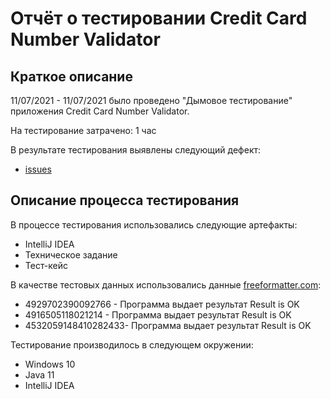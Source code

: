 # Отчёт о тестировании Credit Card Number Validator

## Краткое описание

11/07/2021 - 11/07/2021 было проведено "Дымовое тестирование" приложения Credit Card Number Validator.

На тестирование затрачено: 1 час

В результате тестирования выявлены следующий дефект:
* [issues]( https://github.com/mslancer/Cardtest/issues/1)

## Описание процесса тестирования

В процессе тестирования использовались следующие артефакты:
* IntelliJ IDEA
* Техническое задание
* Тест-кейс

В качестве тестовых данных использовались данные [freeformatter.com](https://www.freeformatter.com/credit-card-number-generator-validator.html):
* 4929702390092766 - Программа выдает результат
  Result is OK
* 4916505118021214 - Программа выдает результат
  Result is OK
* 4532059148410282433-  Программа выдает результат
  Result is OK

Тестирование производилось в следующем окружении:
* Windows 10
* Java 11
* IntelliJ IDEA

